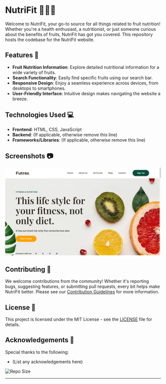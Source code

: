 # NutriFit 🍏🍌🍓

Welcome to NutriFit, your go-to source for all things related to fruit nutrition! Whether you're a health enthusiast, a nutritionist, or just someone curious about the benefits of fruits, NutriFit has got you covered. This repository hosts the codebase for the NutriFit website.

## Features 🌟

- **Fruit Nutrition Information**: Explore detailed nutritional information for a wide variety of fruits.
- **Search Functionality**: Easily find specific fruits using our search bar.
- **Responsive Design**: Enjoy a seamless experience across devices, from desktops to smartphones.
- **User-Friendly Interface**: Intuitive design makes navigating the website a breeze.

## Technologies Used 💻

- **Frontend**: HTML, CSS, JavaScript
- **Backend**: (If applicable, otherwise remove this line)
- **Frameworks/Libraries**: (If applicable, otherwise remove this line)

## Screenshots 📷

![NutriFit Screenshot](snap.png)


## Contributing 🤝

We welcome contributions from the community! Whether it's reporting bugs, suggesting features, or submitting pull requests, every bit helps make NutriFit better. Please see our [Contribution Guidelines](CONTRIBUTING.md) for more information.

## License 📝

This project is licensed under the MIT License - see the [LICENSE](LICENSE) file for details.

## Acknowledgements 🙏

Special thanks to the following:

- (List any acknowledgements here)

![Repo Size](https://img.shields.io/github/repo-size/Krypto-etox/NutriFit)

---
